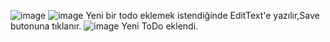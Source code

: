 ![image](https://github.com/user-attachments/assets/6d5da141-de28-472d-9b97-58224c4d08fb)
![image](https://github.com/user-attachments/assets/80fff833-27f7-4d01-a967-d496eace33ae)
Yeni bir todo eklemek istendiğinde EditText'e yazılır,Save butonuna tıklanır.
![image](https://github.com/user-attachments/assets/ab26a473-62d2-4bcf-b03a-3b2561daf8a2)
Yeni ToDo eklendi.
